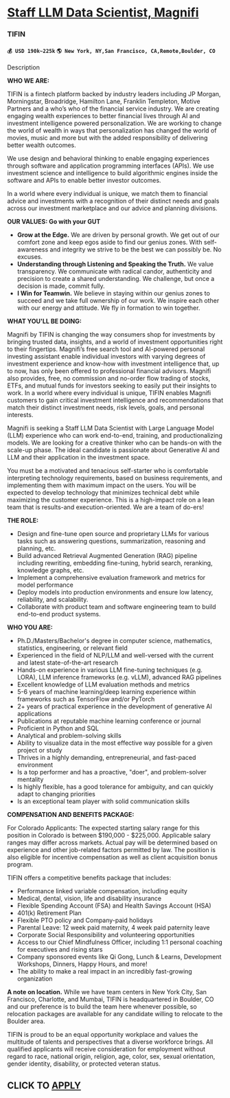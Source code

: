 # [Staff LLM Data Scientist, Magnifi](https://www.remotewlb.com/apply/staff-llm-data-scientist-magnifi-90091)  
### TIFIN  
#### `💰 USD 190k~225k` `🌎 New York, NY,San Francisco, CA,Remote,Boulder, CO`  

Description

**WHO WE ARE:**

TIFIN is a fintech platform backed by industry leaders including JP Morgan, Morningstar, Broadridge, Hamilton Lane, Franklin Templeton, Motive Partners and a who’s who of the financial service industry. We are creating engaging wealth experiences to better financial lives through AI and investment intelligence powered personalization. We are working to change the world of wealth in ways that personalization has changed the world of movies, music and more but with the added responsibility of delivering better wealth outcomes.

We use design and behavioral thinking to enable engaging experiences through software and application programming interfaces (APIs). We use investment science and intelligence to build algorithmic engines inside the software and APIs to enable better investor outcomes.

In a world where every individual is unique, we match them to financial advice and investments with a recognition of their distinct needs and goals across our investment marketplace and our advice and planning divisions.

**OUR VALUES: Go with your GUT**

  * **Grow at the Edge.** We are driven by personal growth. We get out of our comfort zone and keep egos aside to find our genius zones. With self-awareness and integrity we strive to be the best we can possibly be. No excuses.
  * **Understanding through Listening and Speaking the Truth.** We value transparency. We communicate with radical candor, authenticity and precision to create a shared understanding. We challenge, but once a decision is made, commit fully.
  * **I Win for Teamwin.** We believe in staying within our genius zones to succeed and we take full ownership of our work. We inspire each other with our energy and attitude. We fly in formation to win together.

**WHAT YOU'LL BE DOING:**

Magnifi by TIFIN is changing the way consumers shop for investments by bringing trusted data, insights, and a world of investment opportunities right to their fingertips. Magnifi’s free search tool and AI-powered personal investing assistant enable individual investors with varying degrees of investment experience and know-how with investment intelligence that, up to now, has only been offered to professional financial advisors. Magnifi also provides, free, no commission and no-order flow trading of stocks, ETFs, and mutual funds for investors seeking to easily put their insights to work. In a world where every individual is unique, TIFIN enables Magnifi customers to gain critical investment intelligence and recommendations that match their distinct investment needs, risk levels, goals, and personal interests.

Magnifi is seeking a Staff LLM Data Scientist with Large Language Model (LLM) experience who can work end-to-end, training, and productionalizing models. We are looking for a creative thinker who can be hands-on with the scale-up phase. The ideal candidate is passionate about Generative AI and LLM and their application in the investment space.

You must be a motivated and tenacious self-starter who is comfortable interpreting technology requirements, based on business requirements, and implementing them with maximum impact on the users. You will be expected to develop technology that minimizes technical debt while maximizing the customer experience. This is a high-impact role on a lean team that is results-and execution-oriented. We are a team of do-ers!

**THE ROLE:**

  * Design and fine-tune open source and proprietary LLMs for various tasks such as answering questions, summarization, reasoning and planning, etc.
  * Build advanced Retrieval Augmented Generation (RAG) pipeline including rewriting, embedding fine-tuning, hybrid search, reranking, knowledge graphs, etc.
  * Implement a comprehensive evaluation framework and metrics for model performance
  * Deploy models into production environments and ensure low latency, reliability, and scalability. 
  * Collaborate with product team and software engineering team to build end-to-end product systems.

**WHO YOU ARE:**

  * Ph.D./Masters/Bachelor's degree in computer science, mathematics, statistics, engineering, or relevant field 
  * Experienced in the field of NLP/LLM and well-versed with the current and latest state-of-the-art research 
  * Hands-on experience in various LLM fine-tuning techniques (e.g. LORA), LLM inference frameworks (e.g. vLLM), advanced RAG pipelines
  * Excellent knowledge of LLM evaluation methods and metrics
  * 5-6 years of machine learning/deep learning experience within frameworks such as TensorFlow and/or PyTorch
  * 2+ years of practical experience in the development of generative AI applications 
  * Publications at reputable machine learning conference or journal
  * Proficient in Python and SQL 
  * Analytical and problem-solving skills
  * Ability to visualize data in the most effective way possible for a given project or study
  * Thrives in a highly demanding, entrepreneurial, and fast-paced environment
  * Is a top performer and has a proactive, "doer", and problem-solver mentality 
  * Is highly flexible, has a good tolerance for ambiguity, and can quickly adapt to changing priorities
  * Is an exceptional team player with solid communication skills

**COMPENSATION AND BENEFITS PACKAGE:**

For Colorado Applicants: The expected starting salary range for this position in Colorado is between $190,000 - $225,000. Applicable salary ranges may differ across markets. Actual pay will be determined based on experience and other job-related factors permitted by law. The position is also eligible for incentive compensation as well as client acquisition bonus program.

TIFIN offers a competitive benefits package that includes:

  * Performance linked variable compensation, including equity
  * Medical, dental, vision, life and disability insurance
  * Flexible Spending Account (FSA) and Health Savings Account (HSA)
  * 401(k) Retirement Plan
  * Flexible PTO policy and Company-paid holidays
  * Parental Leave: 12 week paid maternity, 4 week paid paternity leave
  * Corporate Social Responsibility and volunteering opportunities
  * Access to our Chief Mindfulness Officer, including 1:1 personal coaching for executives and rising stars
  * Company sponsored events like Qi Gong, Lunch & Learns, Development Workshops, Dinners, Happy Hours, and more!
  * The ability to make a real impact in an incredibly fast-growing organization

**A note on location.** While we have team centers in New York City, San Francisco, Charlotte, and Mumbai, TIFIN is headquartered in Boulder, CO and our preference is to build the team here whenever possible, so relocation packages are available for any candidate willing to relocate to the Boulder area.

TIFIN is proud to be an equal opportunity workplace and values the multitude of talents and perspectives that a diverse workforce brings. All qualified applicants will receive consideration for employment without regard to race, national origin, religion, age, color, sex, sexual orientation, gender identity, disability, or protected veteran status.

  
## CLICK TO [APPLY](https://www.remotewlb.com/apply/staff-llm-data-scientist-magnifi-90091)

